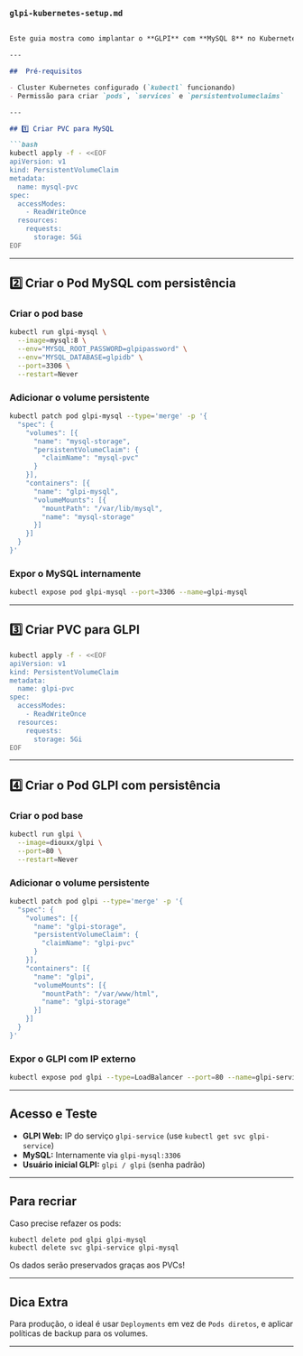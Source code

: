###  `glpi-kubernetes-setup.md`

````markdown

Este guia mostra como implantar o **GLPI** com **MySQL 8** no Kubernetes usando apenas `kubectl` pela linha de comando — com armazenamento persistente via PVCs.

---

##  Pré-requisitos

- Cluster Kubernetes configurado (`kubectl` funcionando)
- Permissão para criar `pods`, `services` e `persistentvolumeclaims`

---

## 1️⃣ Criar PVC para MySQL

```bash
kubectl apply -f - <<EOF
apiVersion: v1
kind: PersistentVolumeClaim
metadata:
  name: mysql-pvc
spec:
  accessModes:
    - ReadWriteOnce
  resources:
    requests:
      storage: 5Gi
EOF
````

---

## 2️⃣ Criar o Pod MySQL com persistência

### Criar o pod base

```bash
kubectl run glpi-mysql \
  --image=mysql:8 \
  --env="MYSQL_ROOT_PASSWORD=glpipassword" \
  --env="MYSQL_DATABASE=glpidb" \
  --port=3306 \
  --restart=Never
```

### Adicionar o volume persistente

```bash
kubectl patch pod glpi-mysql --type='merge' -p '{
  "spec": {
    "volumes": [{
      "name": "mysql-storage",
      "persistentVolumeClaim": {
        "claimName": "mysql-pvc"
      }
    }],
    "containers": [{
      "name": "glpi-mysql",
      "volumeMounts": [{
        "mountPath": "/var/lib/mysql",
        "name": "mysql-storage"
      }]
    }]
  }
}'
```

### Expor o MySQL internamente

```bash
kubectl expose pod glpi-mysql --port=3306 --name=glpi-mysql
```

---

## 3️⃣ Criar PVC para GLPI

```bash
kubectl apply -f - <<EOF
apiVersion: v1
kind: PersistentVolumeClaim
metadata:
  name: glpi-pvc
spec:
  accessModes:
    - ReadWriteOnce
  resources:
    requests:
      storage: 5Gi
EOF
```

---

## 4️⃣ Criar o Pod GLPI com persistência

### Criar o pod base

```bash
kubectl run glpi \
  --image=diouxx/glpi \
  --port=80 \
  --restart=Never
```

### Adicionar o volume persistente

```bash
kubectl patch pod glpi --type='merge' -p '{
  "spec": {
    "volumes": [{
      "name": "glpi-storage",
      "persistentVolumeClaim": {
        "claimName": "glpi-pvc"
      }
    }],
    "containers": [{
      "name": "glpi",
      "volumeMounts": [{
        "mountPath": "/var/www/html",
        "name": "glpi-storage"
      }]
    }]
  }
}'
```

### Expor o GLPI com IP externo

```bash
kubectl expose pod glpi --type=LoadBalancer --port=80 --name=glpi-service
```

---

##  Acesso e Teste

* **GLPI Web:** IP do serviço `glpi-service` (use `kubectl get svc glpi-service`)
* **MySQL:** Internamente via `glpi-mysql:3306`
* **Usuário inicial GLPI:** `glpi / glpi` (senha padrão)

---

##  Para recriar

Caso precise refazer os pods:

```bash
kubectl delete pod glpi glpi-mysql
kubectl delete svc glpi-service glpi-mysql
```

Os dados serão preservados graças aos PVCs!

---

##  Dica Extra

Para produção, o ideal é usar `Deployments` em vez de `Pods diretos`, e aplicar políticas de backup para os volumes.

---

```

```
